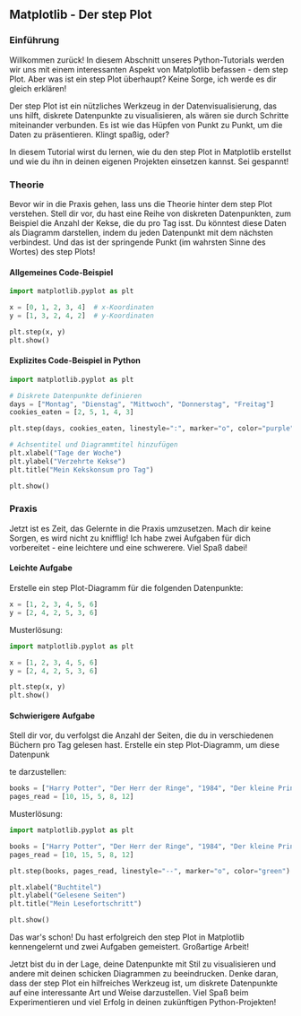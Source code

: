 ## Matplotlib - Der step Plot

### Einführung
Willkommen zurück! In diesem Abschnitt unseres Python-Tutorials werden wir uns mit einem interessanten Aspekt von Matplotlib befassen - dem step Plot. Aber was ist ein step Plot überhaupt? Keine Sorge, ich werde es dir gleich erklären!

Der step Plot ist ein nützliches Werkzeug in der Datenvisualisierung, das uns hilft, diskrete Datenpunkte zu visualisieren, als wären sie durch Schritte miteinander verbunden. Es ist wie das Hüpfen von Punkt zu Punkt, um die Daten zu präsentieren. Klingt spaßig, oder?

In diesem Tutorial wirst du lernen, wie du den step Plot in Matplotlib erstellst und wie du ihn in deinen eigenen Projekten einsetzen kannst. Sei gespannt!

### Theorie

Bevor wir in die Praxis gehen, lass uns die Theorie hinter dem step Plot verstehen. Stell dir vor, du hast eine Reihe von diskreten Datenpunkten, zum Beispiel die Anzahl der Kekse, die du pro Tag isst. Du könntest diese Daten als Diagramm darstellen, indem du jeden Datenpunkt mit dem nächsten verbindest. Und das ist der springende Punkt (im wahrsten Sinne des Wortes) des step Plots!

#### Allgemeines Code-Beispiel
```python
import matplotlib.pyplot as plt

x = [0, 1, 2, 3, 4]  # x-Koordinaten
y = [1, 3, 2, 4, 2]  # y-Koordinaten

plt.step(x, y)
plt.show()
```

#### Explizites Code-Beispiel in Python
```python
import matplotlib.pyplot as plt

# Diskrete Datenpunkte definieren
days = ["Montag", "Dienstag", "Mittwoch", "Donnerstag", "Freitag"]
cookies_eaten = [2, 5, 1, 4, 3]

plt.step(days, cookies_eaten, linestyle=":", marker="o", color="purple")

# Achsentitel und Diagrammtitel hinzufügen
plt.xlabel("Tage der Woche")
plt.ylabel("Verzehrte Kekse")
plt.title("Mein Kekskonsum pro Tag")

plt.show()
```

### Praxis

Jetzt ist es Zeit, das Gelernte in die Praxis umzusetzen. Mach dir keine Sorgen, es wird nicht zu knifflig! Ich habe zwei Aufgaben für dich vorbereitet - eine leichtere und eine schwerere. Viel Spaß dabei!

#### Leichte Aufgabe
Erstelle ein step Plot-Diagramm für die folgenden Datenpunkte:

```python
x = [1, 2, 3, 4, 5, 6]
y = [2, 4, 2, 5, 3, 6]
```

Musterlösung:
```python
import matplotlib.pyplot as plt

x = [1, 2, 3, 4, 5, 6]
y = [2, 4, 2, 5, 3, 6]

plt.step(x, y)
plt.show()
```

#### Schwierigere Aufgabe
Stell dir vor, du verfolgst die Anzahl der Seiten, die du in verschiedenen Büchern pro Tag gelesen hast. Erstelle ein step Plot-Diagramm, um diese Datenpunk

te darzustellen:

```python
books = ["Harry Potter", "Der Herr der Ringe", "1984", "Der kleine Prinz", "Moby Dick"]
pages_read = [10, 15, 5, 8, 12]
```

Musterlösung:
```python
import matplotlib.pyplot as plt

books = ["Harry Potter", "Der Herr der Ringe", "1984", "Der kleine Prinz", "Moby Dick"]
pages_read = [10, 15, 5, 8, 12]

plt.step(books, pages_read, linestyle="--", marker="o", color="green")

plt.xlabel("Buchtitel")
plt.ylabel("Gelesene Seiten")
plt.title("Mein Lesefortschritt")

plt.show()
```

Das war's schon! Du hast erfolgreich den step Plot in Matplotlib kennengelernt und zwei Aufgaben gemeistert. Großartige Arbeit!

Jetzt bist du in der Lage, deine Datenpunkte mit Stil zu visualisieren und andere mit deinen schicken Diagrammen zu beeindrucken. Denke daran, dass der step Plot ein hilfreiches Werkzeug ist, um diskrete Datenpunkte auf eine interessante Art und Weise darzustellen. Viel Spaß beim Experimentieren und viel Erfolg in deinen zukünftigen Python-Projekten!